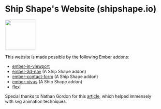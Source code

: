 # Ship Shape's Website (shipshape.io)
<a href="http://shipshape.io/"><img src="http://i.imgur.com/EVjM7AV.png" width="100" height="100"/></a>

This website is made possible by the following Ember addons:

- [ember-in-viewport](https://github.com/DockYard/ember-in-viewport)
- [ember-3d-nav](https://github.com/shipshapecode/ember-3d-nav) (A Ship Shape addon)
- [ember-contact-form](https://github.com/shipshapecode/ember-contact-form) (A Ship Shape addon)
- [ember-vivus](https://github.com/shipshapecode/ember-vivus) (A Ship Shape addon)
- [flexi](https://github.com/runspired/flexi)

Special thanks to Nathan Gordon for this [article](https://medium.com/@gordonnl/stylised-line-animations-ded23320ffe5#.ow4kgdbks), which helped immensely with svg animation techniques.

